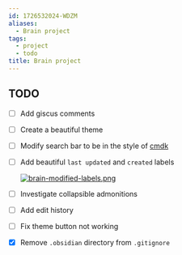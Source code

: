 ```yaml
---
id: 1726532024-WDZM
aliases:
  - Brain project
tags:
  - project
  - todo
title: Brain project
---
```


## TODO

- [ ] Add giscus comments
- [ ] Create a beautiful theme
- [ ] Modify search bar to be in the style of [cmdk](https://cmdk.paco.me)
- [ ] Add beautiful `last updated` and `created` labels

  [![brain-modified-labels.png](<09 Files/images/brain-modified-labels.png>)](https://www.chadly.net/Why-Zettelkasten)

- [ ] Investigate collapsible admonitions
- [ ] Add edit history
- [ ] Fix theme button not working
- [x] Remove `.obsidian` directory from `.gitignore`
